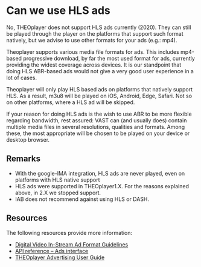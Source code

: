 # Can we use HLS ads

No, THEOplayer does not support HLS ads currently (2020). They can still be played through the player on the platforms that support such format natively, but we advise to use other formats for your ads (e.g.: mp4).

Theoplayer supports various media file formats for ads. This includes mp4-based progressive download, by far the most used format for ads, currently providing the widest coverage across devices. It is our standpoint that doing HLS ABR-based ads would not give a very good user experience in a lot of cases.

Theoplayer will only play HLS based ads on platforms that natively support HLS. As a result, m3u8 will be played on iOS, Android, Edge, Safari. Not so on other platforms, where a HLS ad will be skipped.

If your reason for doing HLS ads is the wish to use ABR to be more flexible regarding bandwidth, rest assured: VAST can (and usually does) contain multiple media files in several resolutions, qualities and formats. Among these, the most appropriate will be chosen to be played on your device or desktop browser.


## Remarks
- With the google-IMA integration, HLS ads are never played, even on platforms with HLS native support
- HLS ads were supported in THEOplayer1.X. For the reasons explained above, in 2.X we stopped support.
- IAB does not recommend against using HLS or DASH.

## Resources

The following resources provide more information:

- [Digital Video In-Stream Ad Format Guidelines](https://www.iab.com/wp-content/uploads/2016/01/DVAFG_2015-01-08.pdf)
- [API reference – Ads interface](https://docs.theoplayer.com/api-reference/web/theoplayer.ads.md)
- [THEOplayer Advertising User Guide](../knowledge-base/01-advertisement/01-user-guide.md)